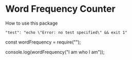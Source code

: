 # Word Frequency Counter

  How to use this package
  
    "test": "echo \"Error: no test specified\" && exit 1"
const wordFrequency = require("");

console.log(wordFrequency("I am who I am"));